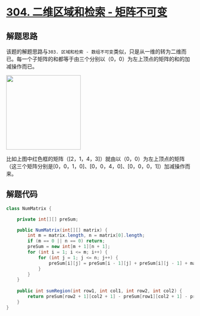 # [304. 二维区域和检索 - 矩阵不可变](https://leetcode-cn.com/problems/range-sum-query-2d-immutable/)

## 解题思路

该题的解题思路与`303. 区域和检索 - 数组不可变`类似，只是从一维的转为二维而已。每一个子矩阵的和都等于由三个分别以（0，0）为左上顶点的矩阵的和的加减操作而已。

<p><img src="https://pic.leetcode-cn.com/1626332422-wUpUHT-image.png" style="width: 200px;" /></p>

比如上图中红色框的矩阵（[2，1，4，3]）就由以（0，0）为左上顶点的矩阵（这三个矩阵分别是[0，0，1，0]、[0，0，4，0]、[0，0，0，1]）加减操作而来。

## 解题代码

```java
class NumMatrix {

    private int[][] preSum;

    public NumMatrix(int[][] matrix) {
        int m = matrix.length, n = matrix[0].length;
        if (m == 0 || n == 0) return;
        preSum = new int[m + 1][n + 1];
        for (int i = 1; i <= m; i++) {
            for (int j = 1; j <= n; j++) {
                preSum[i][j] = preSum[i - 1][j] + preSum[i][j - 1] + matrix[i - 1][j - 1] - preSum[i - 1][j - 1] ;
            }
        }
    }
    
    public int sumRegion(int row1, int col1, int row2, int col2) {
        return preSum[row2 + 1][col2 + 1] - preSum[row1][col2 + 1] - preSum[row2 + 1][col1] + preSum[row1][col1];
    }
}
```


